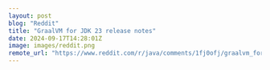 ```yaml
---
layout: post
blog: "Reddit"
title: "GraalVM for JDK 23 release notes"
date: 2024-09-17T14:28:01Z
image: images/reddit.png
remote_url: "https://www.reddit.com/r/java/comments/1fj0ofj/graalvm_for_jdk_23_release_notes/"
---
```

